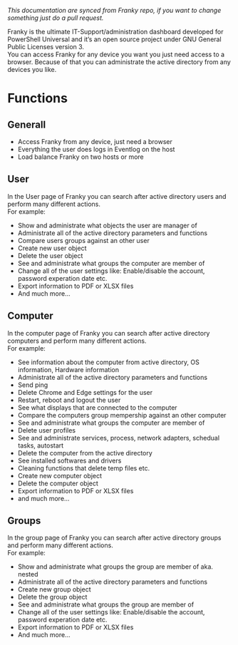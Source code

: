 ﻿_This documentation are synced from Franky repo, if you want to change something just do a pull request._  
  
Franky is the ultimate IT-Support/administration dashboard developed for PowerShell Universal and it’s an open source project under GNU General Public Licenses version 3.  
You can access Franky for any device you want you just need access to a browser. Because of that you can administrate the active directory from any devices you like.  
  
# Functions
## Generall
* Access Franky from any device, just need a browser
* Everything the user does logs in Eventlog on the host
* Load balance Franky on two hosts or more

## User

In the User page of Franky you can search after active directory users and perform many different actions.  
For example:  

* Show and administrate what objects the user are manager of
* Administrate all of the active directory parameters and functions
* Compare users groups against an other user
* Create new user object
* Delete the user object
* See and administrate what groups the computer are member of
* Change all of the user settings like: Enable/disable the account, password experation date etc.
* Export information to PDF or XLSX files
* And much more...

## Computer

In the computer page of Franky you can search after active directory computers and perform many different actions.  
For example:  

* See information about the computer from active directory, OS information, Hardware information
* Administrate all of the active directory parameters and functions
* Send ping
* Delete Chrome and Edge settings for the user
* Restart, reboot and logout the user
* See what displays that are connected to the computer
* Compare the computers group mempership against an other computer
* See and administrate what groups the computer are member of
* Delete user profiles
* See and administrate services, process, network adapters, schedual tasks, autostart
* Delete the computer from the active directory
* See installed softwares and drivers
* Cleaning functions that delete temp files etc.
* Create new computer object
* Delete the computer object
* Export information to PDF or XLSX files
* and much more...

## Groups

In the group page of Franky you can search after active directory groups and perform many different actions.  
For example:  

* Show and administrate what groups the group are member of aka. nested
* Administrate all of the active directory parameters and functions
* Create new group object
* Delete the group object
* See and administrate what groups the group are member of
* Change all of the user settings like: Enable/disable the account, password experation date etc.
* Export information to PDF or XLSX files
* And much more...
